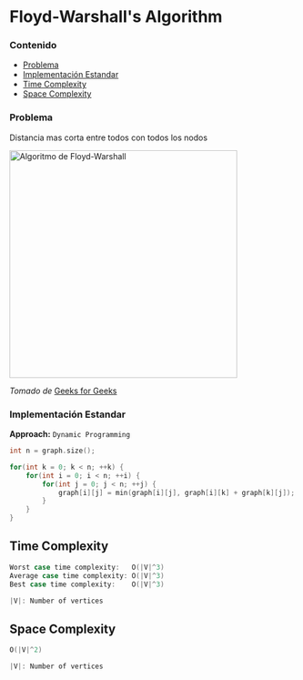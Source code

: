 # Floyd-Warshall's Algorithm

### Contenido
* [Problema](#problema)
* [Implementación Estandar](#implementación-estandar)
* [Time Complexity](#time-complexity)
* [Space Complexity](#space-complexity)

### Problema

Distancia mas corta entre todos con todos los nodos

<img alt="Algoritmo de Floyd-Warshall" src="https://cdncontribute.geeksforgeeks.org/wp-content/uploads/dijikstra.png" width="400">

_Tomado de_ [Geeks for Geeks](https://www.geeksforgeeks.org/dijkstras-shortest-path-algorithm-greedy-algo-7/)

### Implementación Estandar

**Approach:** `Dynamic Programming`

```c++
int n = graph.size();

for(int k = 0; k < n; ++k) {
    for(int i = 0; i < n; ++i) {
        for(int j = 0; j < n; ++j) {
            graph[i][j] = min(graph[i][j], graph[i][k] + graph[k][j]);
        }
    }
}
```

## Time Complexity

```c++
Worst case time complexity:   O(|V|^3)
Average case time complexity: O(|V|^3)
Best case time complexity:    O(|V|^3)

|V|: Number of vertices
```

## Space Complexity

```c++
O(|V|^2)

|V|: Number of vertices
```